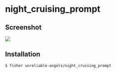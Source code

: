 # night_cruising_prompt

## Screenshot

![](https://github.com/unreliable-angels/night_cruising_prompt/blob/master/screenshot.png?raw=true)

## Installation

```
$ fisher unreliable-angels/night_cruising_prompt
```
